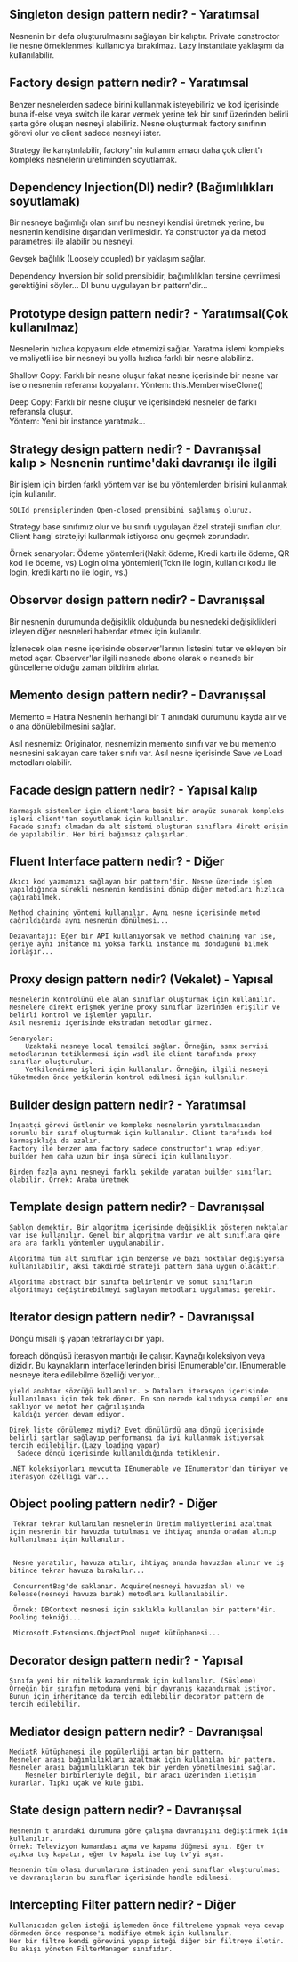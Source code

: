 	
Singleton design pattern nedir? - Yaratımsal
-----------------------------------------------

   Nesnenin bir defa oluşturulmasını sağlayan bir kalıptır. Private constroctor ile nesne örneklenmesi kullanıcıya bırakılmaz. Lazy instantiate yaklaşımı da kullanılabilir.
   
   
Factory design pattern nedir? - Yaratımsal
-----------------------------------------------
 
   Benzer nesnelerden sadece birini kullanmak isteyebiliriz ve kod içerisinde buna if-else veya switch ile karar vermek yerine tek bir sınıf üzerinden belirli şarta göre
   oluşan nesneyi alabiliriz. Nesne oluşturmak factory sınıfının görevi olur ve client sadece nesneyi ister.
	
   Strategy ile karıştırılabilir, factory'nin kullanım amacı daha çok client'ı kompleks nesnelerin üretiminden soyutlamak.
	

Dependency Injection(DI) nedir? (Bağımlılıkları soyutlamak)
--------------------------------------------------------------

   Bir nesneye bağımlığı olan sınıf bu nesneyi kendisi üretmek yerine, bu nesnenin kendisine dışarıdan verilmesidir. Ya constructor ya da metod parametresi ile alabilir bu nesneyi.
   
   Gevşek bağlılık (Loosely coupled) bir yaklaşım sağlar.
   
   Dependency Inversion bir solid prensibidir, bağımlılıkları tersine çevrilmesi gerektiğini söyler... DI bunu uygulayan bir pattern'dir...
   
   
Prototype design pattern nedir? - Yaratımsal(Çok kullanılmaz)
-----------------------------------------------------------------

Nesnelerin hızlıca kopyasını elde etmemizi sağlar. Yaratma işlemi kompleks ve maliyetli ise bir nesneyi bu yolla hızlıca farklı bir nesne alabiliriz.

Shallow Copy: Farklı bir nesne oluşur fakat nesne içerisinde bir nesne var ise o nesnenin referansı kopyalanır.
				Yöntem: this.MemberwiseClone()
				
Deep Copy:    Farklı bir nesne oluşur ve içerisindeki nesneler de farklı referansla oluşur.  
			   Yöntem: Yeni bir instance yaratmak...	
	

Strategy design pattern nedir? - Davranışsal kalıp > Nesnenin runtime'daki davranışı ile ilgili
--------------------------------------------------------------------------------------------------

Bir işlem için birden farklı yöntem var ise bu yöntemlerden birisini kullanmak için kullanılır.

    SOLId prensiplerinden Open-closed prensibini sağlamış oluruz.

Strategy base sınıfımız olur ve bu sınıfı uygulayan özel strateji sınıfları olur. Client hangi stratejiyi kullanmak istiyorsa onu geçmek zorundadır.

Örnek senaryolar: Ödeme yöntemleri(Nakit ödeme, Kredi kartı ile ödeme, QR kod ile ödeme, vs)
                   Login olma yöntemleri(Tckn ile login, kullanıcı kodu ile login, kredi kartı no ile login, vs.)
	
	
	

Observer design pattern nedir? - Davranışsal
-----------------------------------------------

   Bir nesnenin durumunda değişiklik olduğunda bu nesnedeki değişiklikleri izleyen diğer nesneleri haberdar etmek için kullanılır.
   
   İzlenecek olan nesne içerisinde observer'larının listesini tutar ve ekleyen bir metod açar. Observer'lar ilgili nesnede abone olarak o nesnede bir güncelleme olduğu zaman
	bildirim alırlar.
	
	
Memento design pattern nedir? - Davranışsal
----------------------------------------------

   Memento = Hatıra
   Nesnenin herhangi bir T anındaki durumunu kayda alır ve o ana dönülebilmesini sağlar.
   
   Asıl nesnemiz: Originator, nesnemizin memento sınıfı var ve bu memento nesnesini saklayan care taker sınıfı var. 
	Asıl nesne içerisinde Save ve Load metodları olabilir.
	
	

Facade design pattern nedir? - Yapısal kalıp
------------------------------------------------

    Karmaşık sistemler için client'lara basit bir arayüz sunarak kompleks işleri client'tan soyutlamak için kullanılır.
    Facade sınıfı olmadan da alt sistemi oluşturan sınıflara direkt erişim de yapılabilir. Her biri bağımsız çalışırlar.
	


Fluent Interface pattern nedir? - Diğer
--------------------------------------------

	Akıcı kod yazmamızı sağlayan bir pattern'dir. Nesne üzerinde işlem yapıldığında sürekli nesnenin kendisini dönüp diğer metodları hızlıca çağırabilmek.
	
	Method chaining yöntemi kullanılır. Aynı nesne içerisinde metod çağrıldığında aynı nesnenin dönülmesi...
	
	Dezavantajı: Eğer bir API kullanıyorsak ve method chaining var ise, geriye aynı instance mı yoksa farklı instance mı döndüğünü bilmek zorlaşır...
	
	
Proxy design pattern nedir? (Vekalet) - Yapısal
---------------------------------------------------

	Nesnelerin kontrolünü ele alan sınıflar oluşturmak için kullanılır. Nesnelere direkt erişmek yerine proxy sınıflar üzerinden erişilir ve belirli kontrol ve işlemler yapılır.
    Asıl nesnemiz içerisinde ekstradan metodlar girmez.
	
	Senaryolar:
		Uzaktaki nesneye local temsilci sağlar. Örneğin, asmx servisi metodlarının tetiklenmesi için wsdl ile client tarafında proxy sınıflar oluşturulur.
		Yetkilendirme işleri için kullanılır. Örneğin, ilgili nesneyi tüketmeden önce yetkilerin kontrol edilmesi için kullanılır.

	

Builder design pattern nedir?  - Yaratımsal
------------------------------------------------

	İnşaatçi görevi üstlenir ve kompleks nesnelerin yaratılmasından sorumlu bir sınıf oluşturmak için kullanılır. Client tarafında kod karmaşıklığı da azalır.
	Factory ile benzer ama factory sadece constructor'ı wrap ediyor, builder hem daha uzun bir inşa süreci için kullanılıyor.
	
	Birden fazla aynı nesneyi farklı şekilde yaratan builder sınıfları olabilir. Örnek: Araba üretmek
	
	

Template design pattern nedir? - Davranışsal
------------------------------------------------

    Şablon demektir. Bir algoritma içerisinde değişiklik gösteren noktalar var ise kullanılır. Genel bir algoritma vardır ve alt sınıflara göre ara ara farklı yöntemler uygulanabilir.
	
	Algoritma tüm alt sınıflar için benzerse ve bazı noktalar değişiyorsa kullanılabilir, aksi takdirde strateji pattern daha uygun olacaktır.
	
	Algoritma abstract bir sınıfta belirlenir ve somut sınıfların algoritmayı değiştirebilmeyi sağlayan metodları uygulaması gerekir.
	
	

Iterator design pattern nedir? - Davranışsal
------------------------------------------------

   Döngü misali iş yapan tekrarlayıcı bir yapı.

   foreach döngüsü iterasyon mantığı ile çalışır. Kaynağı koleksiyon veya dizidir. Bu kaynakların interface'lerinden birisi IEnumerable'dır.
    IEnumerable nesneye itera edilebilme özelliği veriyor...
	
	yield anahtar sözcüğü kullanılır. > Dataları iterasyon içerisinde kullanılması için tek tek döner. En son nerede kalındıysa compiler onu saklıyor ve metot her çağrılışında
	 kaldığı yerden devam ediyor.
	 
	Direk liste dönülemez miydi? Evet dönülürdü ama döngü içerisinde belirli şartlar sağlayıp performansı da iyi kullanmak istiyorsak tercih edilebilir.(Lazy loading yapar)
	  Sadece döngü içerisinde kullanıldığında tetiklenir.
	  
	.NET koleksiyonları mevcutta IEnumerable ve IEnumerator'dan türüyor ve iterasyon özelliği var...
	
	
	
	
Object pooling pattern nedir? - Diğer
------------------------------------------

     Tekrar tekrar kullanılan nesnelerin üretim maliyetlerini azaltmak için nesnenin bir havuzda tutulması ve ihtiyaç anında oradan alınıp kullanılması için kullanılır.
	 
	 
	 Nesne yaratılır, havuza atılır, ihtiyaç anında havuzdan alınır ve iş bitince tekrar havuza bırakılır...
	 
	 ConcurrentBag'de saklanır. Acquire(nesneyi havuzdan al) ve Release(nesneyi havuza bırak) metodları kullanılabilir.
	 
	 Örnek: DBContext nesnesi için sıklıkla kullanılan bir pattern'dir. Pooling tekniği...
	 
	 Microsoft.Extensions.ObjectPool nuget kütüphanesi...
	 
	 
	 
Decorator design pattern nedir? - Yapısal
---------------------------------------------

    Sınıfa yeni bir nitelik kazandırmak için kullanılır. (Süsleme)
	Örneğin bir sınıfın metoduna yeni bir davranış kazandırmak istiyor. Bunun için inheritance da tercih edilebilir decorator pattern de tercih edilebilir.
	
	
	 
	
Mediator design pattern nedir? - Davranışsal
------------------------------------------------

    MediatR kütüphanesi ile popülerliği artan bir pattern.
	Nesneler arası bağımlılıkları azaltmak için kullanılan bir pattern. Nesneler arası bağımlılıkların tek bir yerden yönetilmesini sağlar.
		Nesneler birbirleriyle değil, bir aracı üzerinden iletişim kurarlar. Tıpkı uçak ve kule gibi.
		
	
	
	
State design pattern nedir? - Davranışsal
----------------------------------------------

    Nesnenin t anındaki durumuna göre çalışma davranışını değiştirmek için kullanılır.
	Örnek: Televizyon kumandası açma ve kapama düğmesi aynı. Eğer tv açıkca tuş kapatır, eğer tv kapalı ise tuş tv'yi açar.
	
	Nesnenin tüm olası durumlarına istinaden yeni sınıflar oluşturulması ve davranışların bu sınıflar içerisinde handle edilmesi.
	

Intercepting Filter pattern nedir? - Diğer
-----------------------------------------------

    Kullanıcıdan gelen isteği işlemeden önce filtreleme yapmak veya cevap dönmeden önce response'ı modifiye etmek için kullanılır.
	Her bir filtre kendi görevini yapıp isteği diğer bir filtreye iletir. Bu akışı yöneten FilterManager sınıfıdır.
	
	
